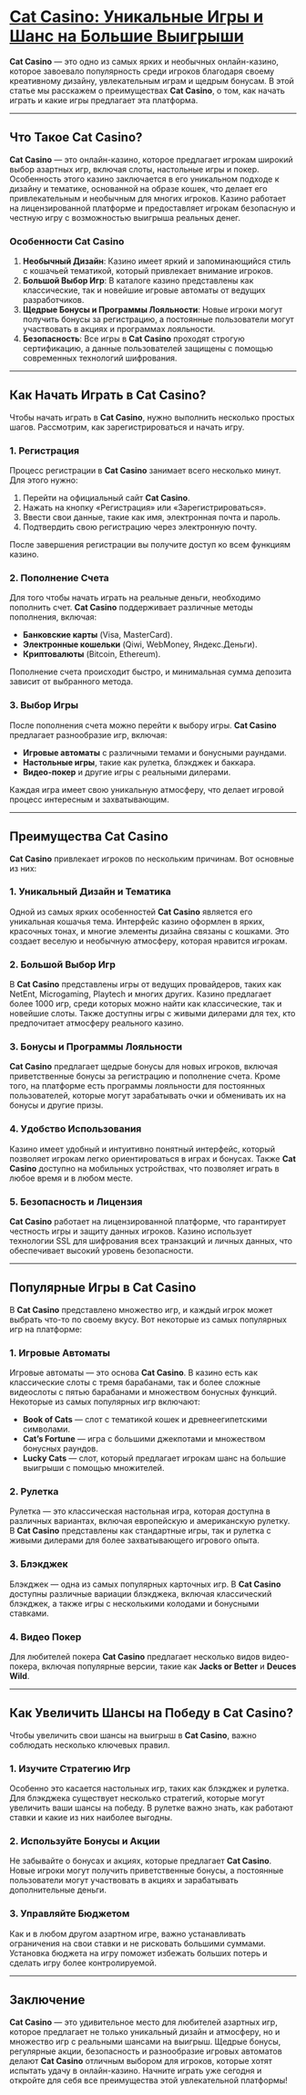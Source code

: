 # [Cat Casino: Уникальные Игры и Шанс на Большие Выигрыши](https://catchthecatthree.com/d1bfb4f94)

**Cat Casino** — это одно из самых ярких и необычных онлайн-казино, которое завоевало популярность среди игроков благодаря своему креативному дизайну, увлекательным играм и щедрым бонусам. В этой статье мы расскажем о преимуществах **Cat Casino**, о том, как начать играть и какие игры предлагает эта платформа.

***

## Что Такое Cat Casino?

**Cat Casino** — это онлайн-казино, которое предлагает игрокам широкий выбор азартных игр, включая слоты, настольные игры и покер. Особенность этого казино заключается в его уникальном подходе к дизайну и тематике, основанной на образе кошек, что делает его привлекательным и необычным для многих игроков. Казино работает на лицензированной платформе и предоставляет игрокам безопасную и честную игру с возможностью выигрыша реальных денег.

### Особенности Cat Casino

1. **Необычный Дизайн**: Казино имеет яркий и запоминающийся стиль с кошачьей тематикой, который привлекает внимание игроков.
2. **Большой Выбор Игр**: В каталоге казино представлены как классические, так и новейшие игровые автоматы от ведущих разработчиков.
3. **Щедрые Бонусы и Программы Лояльности**: Новые игроки могут получить бонусы за регистрацию, а постоянные пользователи могут участвовать в акциях и программах лояльности.
4. **Безопасность**: Все игры в **Cat Casino** проходят строгую сертификацию, а данные пользователей защищены с помощью современных технологий шифрования.

***

## Как Начать Играть в Cat Casino?

Чтобы начать играть в **Cat Casino**, нужно выполнить несколько простых шагов. Рассмотрим, как зарегистрироваться и начать игру.

### 1. Регистрация

Процесс регистрации в **Cat Casino** занимает всего несколько минут. Для этого нужно:

1. Перейти на официальный сайт **Cat Casino**.
2. Нажать на кнопку «Регистрация» или «Зарегистрироваться».
3. Ввести свои данные, такие как имя, электронная почта и пароль.
4. Подтвердить свою регистрацию через электронную почту.

После завершения регистрации вы получите доступ ко всем функциям казино.

### 2. Пополнение Счета

Для того чтобы начать играть на реальные деньги, необходимо пополнить счет. **Cat Casino** поддерживает различные методы пополнения, включая:

* **Банковские карты** (Visa, MasterCard).
* **Электронные кошельки** (Qiwi, WebMoney, Яндекс.Деньги).
* **Криптовалюты** (Bitcoin, Ethereum).

Пополнение счета происходит быстро, и минимальная сумма депозита зависит от выбранного метода.

### 3. Выбор Игры

После пополнения счета можно перейти к выбору игры. **Cat Casino** предлагает разнообразие игр, включая:

* **Игровые автоматы** с различными темами и бонусными раундами.
* **Настольные игры**, такие как рулетка, блэкджек и баккара.
* **Видео-покер** и другие игры с реальными дилерами.

Каждая игра имеет свою уникальную атмосферу, что делает игровой процесс интересным и захватывающим.

***

## Преимущества Cat Casino

**Cat Casino** привлекает игроков по нескольким причинам. Вот основные из них:

### 1. Уникальный Дизайн и Тематика

Одной из самых ярких особенностей **Cat Casino** является его уникальная кошачья тема. Интерфейс казино оформлен в ярких, красочных тонах, и многие элементы дизайна связаны с кошками. Это создает веселую и необычную атмосферу, которая нравится игрокам.

### 2. Большой Выбор Игр

В **Cat Casino** представлены игры от ведущих провайдеров, таких как NetEnt, Microgaming, Playtech и многих других. Казино предлагает более 1000 игр, среди которых можно найти как классические, так и новейшие слоты. Также доступны игры с живыми дилерами для тех, кто предпочитает атмосферу реального казино.

### 3. Бонусы и Программы Лояльности

**Cat Casino** предлагает щедрые бонусы для новых игроков, включая приветственные бонусы за регистрацию и пополнение счета. Кроме того, на платформе есть программы лояльности для постоянных пользователей, которые могут зарабатывать очки и обменивать их на бонусы и другие призы.

### 4. Удобство Использования

Казино имеет удобный и интуитивно понятный интерфейс, который позволяет игрокам легко ориентироваться в играх и бонусах. Также **Cat Casino** доступно на мобильных устройствах, что позволяет играть в любое время и в любом месте.

### 5. Безопасность и Лицензия

**Cat Casino** работает на лицензированной платформе, что гарантирует честность игры и защиту данных игроков. Казино использует технологии SSL для шифрования всех транзакций и личных данных, что обеспечивает высокий уровень безопасности.

***

## Популярные Игры в Cat Casino

В **Cat Casino** представлено множество игр, и каждый игрок может выбрать что-то по своему вкусу. Вот некоторые из самых популярных игр на платформе:

### 1. Игровые Автоматы

Игровые автоматы — это основа **Cat Casino**. В казино есть как классические слоты с тремя барабанами, так и более сложные видеослоты с пятью барабанами и множеством бонусных функций. Некоторые из самых популярных игр включают:

* **Book of Cats** — слот с тематикой кошек и древнеегипетскими символами.
* **Cat’s Fortune** — игра с большими джекпотами и множеством бонусных раундов.
* **Lucky Cats** — слот, который предлагает игрокам шанс на большие выигрыши с помощью множителей.

### 2. Рулетка

Рулетка — это классическая настольная игра, которая доступна в различных вариантах, включая европейскую и американскую рулетку. В **Cat Casino** представлены как стандартные игры, так и рулетка с живыми дилерами для более захватывающего игрового опыта.

### 3. Блэкджек

Блэкджек — одна из самых популярных карточных игр. В **Cat Casino** доступны различные вариации блэкджека, включая классический блэкджек, а также игры с несколькими колодами и бонусными ставками.

### 4. Видео Покер

Для любителей покера **Cat Casino** предлагает несколько видов видео-покера, включая популярные версии, такие как **Jacks or Better** и **Deuces Wild**.

***

## Как Увеличить Шансы на Победу в Cat Casino?

Чтобы увеличить свои шансы на выигрыш в **Cat Casino**, важно соблюдать несколько ключевых правил.

### 1. Изучите Стратегию Игр

Особенно это касается настольных игр, таких как блэкджек и рулетка. Для блэкджека существует несколько стратегий, которые могут увеличить ваши шансы на победу. В рулетке важно знать, как работают ставки и какие из них наиболее выгодны.

### 2. Используйте Бонусы и Акции

Не забывайте о бонусах и акциях, которые предлагает **Cat Casino**. Новые игроки могут получить приветственные бонусы, а постоянные пользователи могут участвовать в акциях и зарабатывать дополнительные деньги.

### 3. Управляйте Бюджетом

Как и в любом другом азартном игре, важно устанавливать ограничения на свои ставки и не рисковать большими суммами. Установка бюджета на игру поможет избежать больших потерь и сделать игру более контролируемой.

***

## Заключение

**Cat Casino** — это удивительное место для любителей азартных игр, которое предлагает не только уникальный дизайн и атмосферу, но и множество игр с реальными шансами на выигрыш. Щедрые бонусы, регулярные акции, безопасность и разнообразие игровых автоматов делают **Cat Casino** отличным выбором для игроков, которые хотят испытать удачу в онлайн-казино. Начните играть уже сегодня и откройте для себя все преимущества этой увлекательной платформы!
